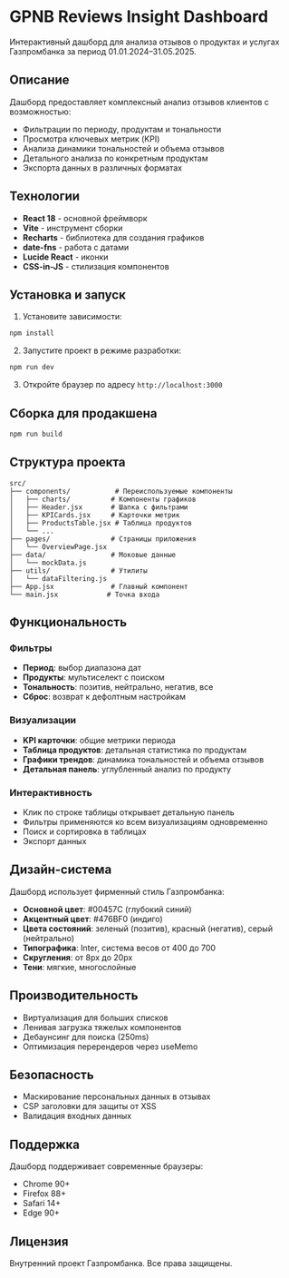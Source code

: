 # GPNB Reviews Insight Dashboard

Интерактивный дашборд для анализа отзывов о продуктах и услугах Газпромбанка за период 01.01.2024–31.05.2025.

## Описание

Дашборд предоставляет комплексный анализ отзывов клиентов с возможностью:
- Фильтрации по периоду, продуктам и тональности
- Просмотра ключевых метрик (KPI)
- Анализа динамики тональностей и объема отзывов
- Детального анализа по конкретным продуктам
- Экспорта данных в различных форматах

## Технологии

- **React 18** - основной фреймворк
- **Vite** - инструмент сборки
- **Recharts** - библиотека для создания графиков
- **date-fns** - работа с датами
- **Lucide React** - иконки
- **CSS-in-JS** - стилизация компонентов

## Установка и запуск

1. Установите зависимости:
```bash
npm install
```

2. Запустите проект в режиме разработки:
```bash
npm run dev
```

3. Откройте браузер по адресу `http://localhost:3000`

## Сборка для продакшена

```bash
npm run build
```

## Структура проекта

```
src/
├── components/           # Переиспользуемые компоненты
│   ├── charts/          # Компоненты графиков
│   ├── Header.jsx       # Шапка с фильтрами
│   ├── KPICards.jsx     # Карточки метрик
│   ├── ProductsTable.jsx # Таблица продуктов
│   └── ...
├── pages/               # Страницы приложения
│   └── OverviewPage.jsx
├── data/                # Моковые данные
│   └── mockData.js
├── utils/               # Утилиты
│   └── dataFiltering.js
├── App.jsx              # Главный компонент
└── main.jsx            # Точка входа
```

## Функциональность

### Фильтры
- **Период**: выбор диапазона дат
- **Продукты**: мультиселект с поиском
- **Тональность**: позитив, нейтрально, негатив, все
- **Сброс**: возврат к дефолтным настройкам

### Визуализации
- **KPI карточки**: общие метрики периода
- **Таблица продуктов**: детальная статистика по продуктам
- **Графики трендов**: динамика тональностей и объема отзывов
- **Детальная панель**: углубленный анализ по продукту

### Интерактивность
- Клик по строке таблицы открывает детальную панель
- Фильтры применяются ко всем визуализациям одновременно
- Поиск и сортировка в таблицах
- Экспорт данных

## Дизайн-система

Дашборд использует фирменный стиль Газпромбанка:
- **Основной цвет**: #00457C (глубокий синий)
- **Акцентный цвет**: #476BF0 (индиго)
- **Цвета состояний**: зеленый (позитив), красный (негатив), серый (нейтрально)
- **Типографика**: Inter, система весов от 400 до 700
- **Скругления**: от 8px до 20px
- **Тени**: мягкие, многослойные

## Производительность

- Виртуализация для больших списков
- Ленивая загрузка тяжелых компонентов
- Дебаунсинг для поиска (250ms)
- Оптимизация перерендеров через useMemo

## Безопасность

- Маскирование персональных данных в отзывах
- CSP заголовки для защиты от XSS
- Валидация входных данных

## Поддержка

Дашборд поддерживает современные браузеры:
- Chrome 90+
- Firefox 88+
- Safari 14+
- Edge 90+

## Лицензия

Внутренний проект Газпромбанка. Все права защищены.
